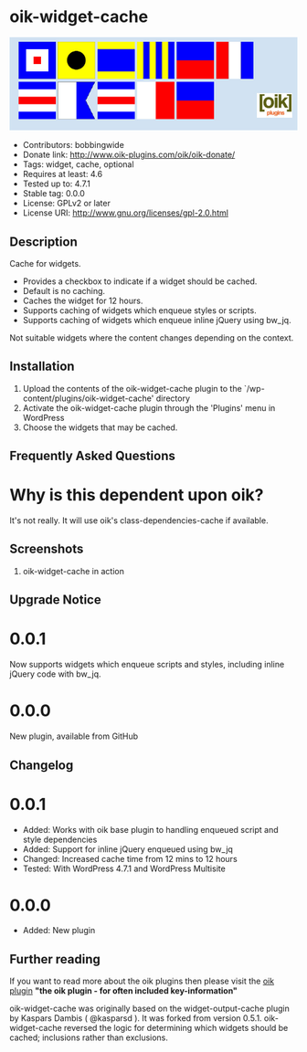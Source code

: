 # oik-widget-cache 
![banner](https://raw.githubusercontent.com/bobbingwide/oik-widget-cache/master/assets/oik-widget-cache-banner-772x250.jpg)
* Contributors: bobbingwide
* Donate link: http://www.oik-plugins.com/oik/oik-donate/
* Tags: widget, cache, optional
* Requires at least: 4.6
* Tested up to: 4.7.1
* Stable tag: 0.0.0
* License: GPLv2 or later
* License URI: http://www.gnu.org/licenses/gpl-2.0.html

## Description 

Cache for widgets.

- Provides a checkbox to indicate if a widget should be cached.
- Default is no caching.
- Caches the widget for 12 hours.
- Supports caching of widgets which enqueue styles or scripts.
- Supports caching of widgets which enqueue inline jQuery using bw_jq.

Not suitable widgets where the content changes depending on the context.


## Installation 
1. Upload the contents of the oik-widget-cache plugin to the `/wp-content/plugins/oik-widget-cache' directory
1. Activate the oik-widget-cache plugin through the 'Plugins' menu in WordPress
1. Choose the widgets that may be cached.

## Frequently Asked Questions 

# Why is this dependent upon oik?

It's not really. It will use oik's class-dependencies-cache if available.



## Screenshots 
1. oik-widget-cache in action

## Upgrade Notice 
# 0.0.1 
Now supports widgets which enqueue scripts and styles, including inline jQuery code with bw_jq.

# 0.0.0 
New plugin, available from GitHub

## Changelog 
# 0.0.1 
* Added: Works with oik base plugin to handling enqueued script and style dependencies
* Added: Support for inline jQuery enqueued using bw_jq
* Changed: Increased cache time from 12 mins to 12 hours
* Tested: With WordPress 4.7.1 and WordPress Multisite

# 0.0.0 
* Added: New plugin

## Further reading 
If you want to read more about the oik plugins then please visit the
[oik plugin](http://www.oik-plugins.com/oik)
**"the oik plugin - for often included key-information"**

oik-widget-cache was originally based on the widget-output-cache plugin by Kaspars Dambis ( @kasparsd ).
It was forked from version 0.5.1.
oik-widget-cache reversed the logic for determining which widgets should be cached; inclusions rather than exclusions.




